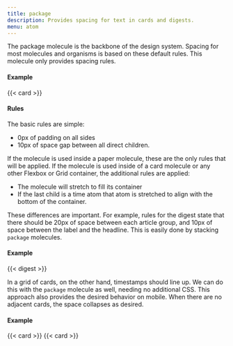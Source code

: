 ```yaml
---
title: package
description: Provides spacing for text in cards and digests.
menu: atom
---
```


The package molecule is the backbone of the design system. Spacing for  most molecules and organisms is based on these default rules. This molecule only provides spacing rules.

#### Example

<div class="zone" style="--columns: 400px;">
{{< card >}}
</div>

#### Rules

The basic rules are simple:

* 0px of padding on all sides
* 10px of space gap between all direct children.

If the molecule is used inside a paper molecule, these are the only rules that will be applied. If the molecule is used inside of a card molecule or any other Flexbox or Grid container, the additional rules are applied:

* The molecule will stretch to fill its container
* If the last child is a time atom that atom is stretched to align with the bottom of the container.

These differences are important. For example, rules for the digest state that there should be 20px of space between each article group, and 10px of space between the label and the headline. This is easily done by stacking `package` molecules.

#### Example

<div class="zone" style="--columns: 400px;">
{{< digest >}}
</div>

In a grid of cards, on the other hand, timestamps should line up. We can do this with the `package` molecule as well, needing no additional CSS.  This approach also provides the desired behavior on mobile. When there are no adjacent cards, the space collapses as desired.

#### Example

<div class="zone">
{{< card >}}
{{< card >}}
</div>
